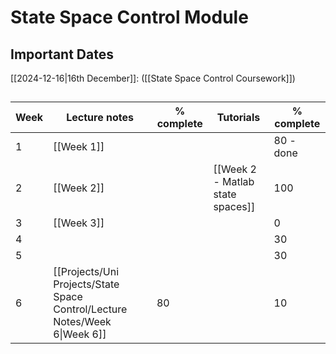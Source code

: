 # State Space Control Module

## Important Dates

[[2024-12-16|16th December]]: ([[State Space Control Coursework]])

## 

| Week | Lecture notes                                                              | % complete | Tutorials                        | % complete |
| ---- | -------------------------------------------------------------------------- | ---------- | -------------------------------- | ---------- |
| 1    | [[Week 1]]                                                                 |            |                                  | 80 - done  |
| 2    | [[Week 2]]                                                                 |            | [[Week 2 - Matlab state spaces]] | 100        |
| 3    | [[Week 3]]                                                                 |            |                                  | 0          |
| 4    |                                                                            |            |                                  | 30         |
| 5    |                                                                            |            |                                  | 30         |
| 6    | [[Projects/Uni Projects/State Space Control/Lecture Notes/Week 6\|Week 6]] | 80         |                                  | 10         |


